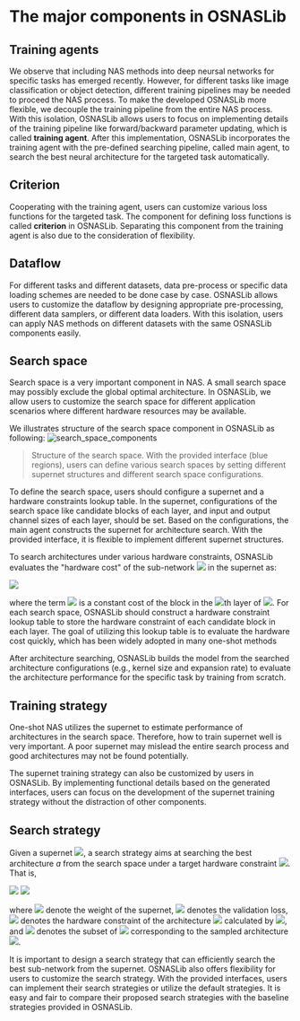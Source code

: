 # The major components in OSNASLib
## Training agents
We observe that including NAS methods into deep neursal networks for specific tasks has emerged recently. However, for different tasks like image classification or object detection, different training pipelines may be needed to proceed the NAS process. To make the developed OSNASLib more flexible, we decouple the training pipeline from the entire NAS process. With this isolation, OSNASLib allows users to focus on implementing details of the training pipeline like forward/backward parameter updating, which is called **training agent**. After this implementation, OSNASLib incorporates the training agent with the pre-defined searching pipeline, called main agent, to search the best neural architecture for the targeted task automatically.


## Criterion
Cooperating with the training agent, users can customize various loss functions for the targeted task. The component for defining loss functions is called **criterion** in OSNASLib. Separating this component from the training agent is also due to the consideration of flexibility. 


## Dataflow
For different tasks and different datasets, data pre-process or specific data loading schemes are needed to be done case by case. OSNASLib allows users to customize the dataflow by designing appropriate pre-processing,  different data samplers, or different data loaders. With this isolation, users can apply NAS methods on different datasets with the same OSNASLib components easily.


## Search space
Search space is a very important component in NAS. A small search space may possibly exclude the global optimal architecture. In OSNASLib, we allow users to customize the search space for different application scenarios where different hardware resources may be available.

We illustrates structure of the search space component in OSNASLib as following:
![search_space_components](../resources/search_space_components.png)
> Structure of the search space. With the provided interface (blue regions), users can define various search spaces by setting different supernet structures and different search space configurations.

To define the search space, users should configure a supernet and a hardware constraints lookup table. In the supernet, configurations of the search space like candidate blocks of each layer, and input and output channel sizes of each layer, should be set. Based on the configurations, the main agent constructs the supernet for architecture search. With the provided interface, it is flexible to implement different supernet structures. 

To search architectures under various hardware constraints, OSNASLib evaluates the "hardware cost" of the sub-network <img src="https://render.githubusercontent.com/render/math?math=a"> in the supernet as:

<img src="https://render.githubusercontent.com/render/math?math=Cost(a) = \sum_{l}Cost(a_l)">

where the term <img src="https://render.githubusercontent.com/render/math?math=Cost(a_l)"> is a constant cost of the block in the <img src="https://render.githubusercontent.com/render/math?math=l">th layer of <img src="https://render.githubusercontent.com/render/math?math=a">. For each search space, OSNASLib should construct a hardware constraint lookup table to store the hardware constraint of each candidate block in each layer. The goal of utilizing this lookup table is to evaluate the hardware cost quickly, which has been widely adopted in many one-shot methods 

After architecture searching, OSNASLib builds the model from the searched architecture configurations (e.g., kernel size and expansion rate) to evaluate the architecture performance for the specific task by training from scratch.

## Training strategy
One-shot NAS utilizes the supernet to estimate performance of architectures in the search space. Therefore, how to train supernet well is very important. A poor supernet may mislead the entire search process and good architectures may not be found potentially.

The supernet training strategy can also be customized by users in OSNASLib. By implementing functional details based on the generated interfaces, users can focus on the development of the supernet training strategy without the distraction of other components. 


## Search strategy
Given a supernet <img src="https://render.githubusercontent.com/render/math?math=A">, a search strategy aims at searching the best architecture $a$ from the search space under a target hardware constraint <img src="https://render.githubusercontent.com/render/math?math=C">. That is,

<img src="https://render.githubusercontent.com/render/math?math=a^* = \operatorname*{argmin}_{a \in A}\mathcal{L}_{val}(\boldsymbol{w}(a))">

<img src="https://render.githubusercontent.com/render/math?math=\text{s.t. }Cost(a^*) \leq C">

where <img src="https://render.githubusercontent.com/render/math?math=\boldsymbol{w}"> denote the weight of the supernet, <img src="https://render.githubusercontent.com/render/math?math=\mathcal{L}_{val}"> denotes the validation loss, <img src="https://render.githubusercontent.com/render/math?math=Cost(a^*)"> denotes the hardware constraint of the architecture <img src="https://render.githubusercontent.com/render/math?math=a^*"> calculated by <img src="https://render.githubusercontent.com/render/math?math=Cost(a) = \sum_{l}Cost(a_l)">, and <img src="https://render.githubusercontent.com/render/math?math=\boldsymbol{w}(a)"> denotes the subset of <img src="https://render.githubusercontent.com/render/math?math=\boldsymbol{w}"> corresponding to the sampled architecture <img src="https://render.githubusercontent.com/render/math?math=a">. 

It is important to design a search strategy that can efficiently search the best sub-network from the supernet. OSNASLib also offers flexibility for users to customize the search strategy. With the provided interfaces, users can implement their search strategies or utilize the default strategies. It is easy and fair to compare their proposed search strategies with the baseline strategies provided in OSNASLib. 
